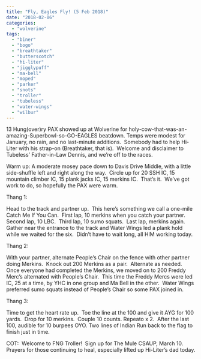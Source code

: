 ```yaml
---
title: "Fly, Eagles Fly! (5 Feb 2018)"
date: "2018-02-06"
categories: 
  - "wolverine"
tags: 
  - "biner"
  - "bogo"
  - "breathtaker"
  - "butterscotch"
  - "hi-liter"
  - "jigglypuff"
  - "ma-bell"
  - "moped"
  - "parker"
  - "snots"
  - "troller"
  - "tubeless"
  - "water-wings"
  - "wilbur"
---
```


13 Hung(over)ry PAX showed up at Wolverine for holy-cow-that-was-an-amazing-Superbowl-so-GO-EAGLES beatdown. Temps were modest for January, no rain, and no last-minute additions.  Somebody had to help Hi-Liter with his strap-on (Breathtaker, that is).  Welcome and disclaimer to Tubeless’ Father-in-Law Dennis, and we’re off to the races.

Warm up: A moderate mosey pace down to Davis Drive Middle, with a little side-shuffle left and right along the way.  Circle up for 20 SSH IC, 15 mountain climber IC, 15 plank jacks IC, 15 merkins IC.  That’s it.  We’ve got work to do, so hopefully the PAX were warm.

Thang 1:

Head to the track and partner up.  This here’s something we call a one-mile Catch Me If You Can.  First lap, 10 merkins when you catch your partner.  Second lap, 10 LBC.  Third lap, 10 sumo squats.  Last lap, merkins again.  Gather near the entrance to the track and Water Wings led a plank hold while we waited for the six.  Didn’t have to wait long, all HIM working today.

Thang 2:

With your partner, alternate People’s Chair on the fence with other partner doing Merkins.  Knock out 200 Merkins as a pair.  Alternate as needed.  Once everyone had completed the Merkins, we moved on to 200 Freddy Merc’s alternated with People’s Chair.  This time the Freddy Mercs were led IC, 25 at a time, by YHC in one group and Ma Bell in the other.  Water Wings preferred sumo squats instead of People’s Chair so some PAX joined in.

Thang 3:

Time to get the heart rate up.  Toe the line at the 100 and give it AYG for 100 yards.  Drop for 10 merkins.  Couple 10 counts. Repeato x 2.  After the last 100, audible for 10 burpees OYO. Two lines of Indian Run back to the flag to finish just in time.

COT:  Welcome to FNG Troller!  Sign up for The Mule CSAUP, March 10.  Prayers for those continuing to heal, especially lifted up Hi-Liter’s dad today.
